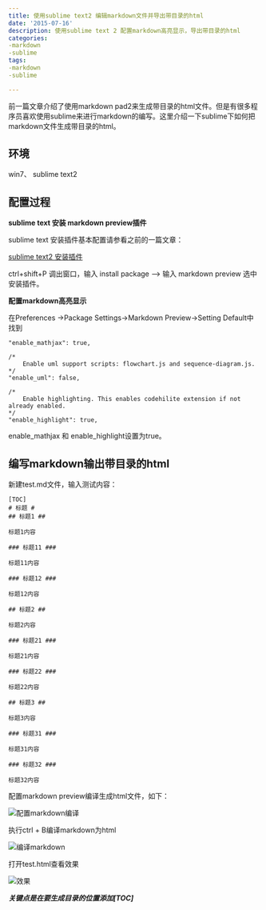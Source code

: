 ```yaml
---
title: 使用sublime text2 编辑markdown文件并导出带目录的html
date: '2015-07-16'
description: 使用sublime text 2 配置markdown高亮显示，导出带目录的html
categories:
-markdown
-sublime
tags:
-markdown
-sublime

---
```

前一篇文章介绍了使用markdown pad2来生成带目录的html文件。但是有很多程序员喜欢使用sublime来进行markdown的编写。这里介绍一下sublime下如何把markdown文件生成带目录的html。

## 环境 ##

win7、 sublime text2

## 配置过程 ##

**sublime text 安装 markdown preview插件**

sublime text 安装插件基本配置请参看之前的一篇文章：

[sublime text2 安装插件](http://sakyawang.github.io/sublime/sublime-text2-%E5%AE%89%E8%A3%85%E6%8F%92%E4%BB%B6/)

ctrl+shift+P 调出窗口，输入 install package --> 输入 markdown preview 选中安装插件。

**配置markdown高亮显示**

在Preferences ->Package Settings->Markdown Preview->Setting Default中找到

	"enable_mathjax": true,

    /*
        Enable uml support scripts: flowchart.js and sequence-diagram.js.
    */
    "enable_uml": false,

    /*
        Enable highlighting. This enables codehilite extension if not already enabled.
    */
    "enable_highlight": true,

enable_mathjax 和 enable_highlight设置为true。

## 编写markdown输出带目录的html ##

新建test.md文件，输入测试内容：

	[TOC]
	# 标题 #
	## 标题1 ##
	
	标题1内容
	
	### 标题11 ###
	
	标题11内容
	
	### 标题12 ###
	
	标题12内容
	 
	## 标题2 ##
	
	标题2内容
	
	### 标题21 ###
	
	标题21内容
	
	### 标题22 ###
	
	标题22内容
	
	## 标题3 ##
	
	标题3内容
	
	### 标题31 ###
	
	标题31内容
	
	### 标题32 ###
	
	标题32内容

配置markdown preview编译生成html文件，如下：

![配置markdown编译](http://7xj99v.com1.z0.glb.clouddn.com/sublimeconfig.png)

执行ctrl + B编译markdown为html

![编译markdown](http://7xj99v.com1.z0.glb.clouddn.com/buildmarkdown.png)

打开test.html查看效果

![效果](http://7xj99v.com1.z0.glb.clouddn.com/testhtml.jpg)

***关键点是在要生成目录的位置添加[TOC]***


